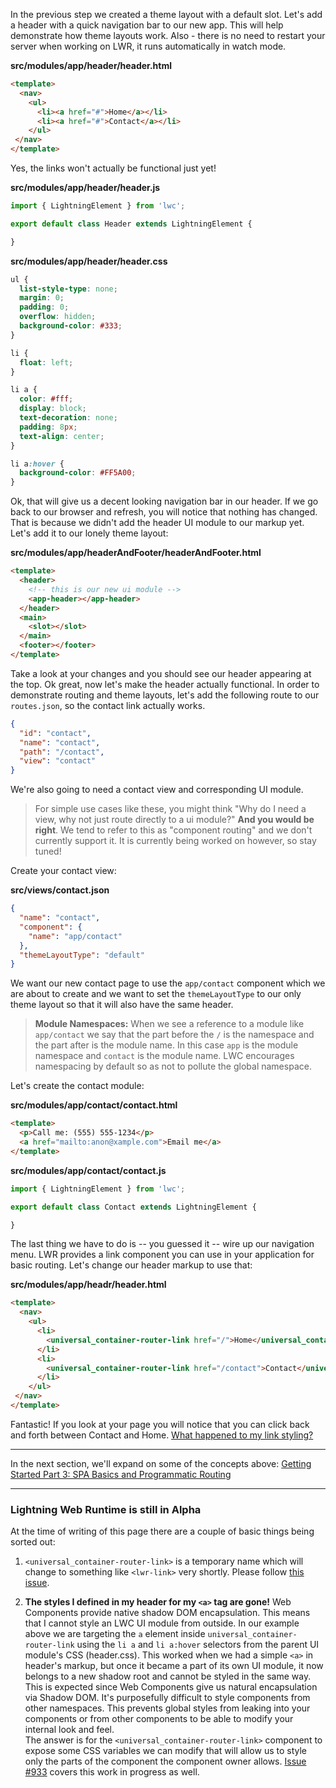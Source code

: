 In the previous step we created a theme layout with a default slot. Let's add a header with a quick navigation bar to our new app. This will help demonstrate how theme layouts work. Also - there is no need to restart your server when working on LWR, it runs automatically in watch mode. 

**src/modules/app/header/header.html**

```html
<template>
  <nav>
    <ul>
      <li><a href="#">Home</a></li>
      <li><a href="#">Contact</a></li>
    </ul>
 </nav>
</template>
```

Yes, the links won't actually be functional just yet!

**src/modules/app/header/header.js**

```javascript
import { LightningElement } from 'lwc';

export default class Header extends LightningElement {

}
```

**src/modules/app/header/header.css**

```css
ul {
  list-style-type: none;
  margin: 0;
  padding: 0;
  overflow: hidden;
  background-color: #333;
}

li {
  float: left;
}

li a {
  color: #fff;
  display: block;
  text-decoration: none;
  padding: 8px;
  text-align: center;
}

li a:hover {
  background-color: #FF5A00;
}
```

Ok, that will give us a decent looking navigation bar in our header. If we go back to our browser and refresh, you will notice that nothing has changed. That is because we didn't add the header UI module to our markup yet. Let's add it to our lonely theme layout:

**src/modules/app/headerAndFooter/headerAndFooter.html**

```html
<template>
  <header>
    <!-- this is our new ui module -->
    <app-header></app-header>
  </header>
  <main>
    <slot></slot>
  </main>
  <footer></footer>
</template>
```

Take a look at your changes and you should see our header appearing at the top. Ok great, now let's make the header actually functional. In order to demonstrate routing and theme layouts, let's add the following route to our `routes.json`,  so the contact link actually works.

```json
{
  "id": "contact",
  "name": "contact",
  "path": "/contact",
  "view": "contact"
}
```

We're also going to need a contact view and corresponding UI module.

> For simple use cases like these, you might think "Why do I need a view, why not just route directly to a ui module?" **And you would be right**. We tend to refer to this as "component routing" and we don't currently support it. It is currently being worked on however, so stay tuned!

Create your contact view:

**src/views/contact.json**

```json
{
  "name": "contact",
  "component": {
    "name": "app/contact"
  },
  "themeLayoutType": "default"
}
```

We want our new contact page to use the `app/contact` component which we are about to create and we want to set the `themeLayoutType` to our only theme layout so that it will also have the same header.

> **Module Namespaces:** When we see a reference to a module like `app/contact` we say that the part before the `/` is the namespace and the part after is the module name. In this case `app` is the module namespace and `contact` is the module name. LWC encourages namespacing by default so as not to pollute the global namespace.

Let's create the contact module:

**src/modules/app/contact/contact.html**

```html
<template>
  <p>Call me: (555) 555-1234</p>
  <a href="mailto:anon@xample.com">Email me</a>
</template>
```

**src/modules/app/contact/contact.js**

```javascript
import { LightningElement } from 'lwc';

export default class Contact extends LightningElement {

}
```

The last thing we have to do is -- you guessed it -- wire up our navigation menu. LWR provides a link component you can use in your application for basic routing. Let's change our header markup to use that:

**src/modules/app/headr/header.html**

```html
<template>
  <nav>
    <ul>
      <li>
        <universal_container-router-link href="/">Home</universal_container-router-link>
      </li>
      <li>
        <universal_container-router-link href="/contact">Contact</universal_container-router-link>
      </li>
    </ul>
 </nav>
</template>
```

Fantastic! If you look at your page you will notice that you can click back and forth between Contact and Home. [What happened to my link styling?](#lightning-web-runtime-is-still-in-alpha)

----

In the next section, we'll expand on some of the concepts above: [Getting Started Part 3: SPA Basics and Programmatic Routing](https://git.soma.salesforce.com/communities/webruntime/wiki/Getting-Started-Part-3:-SPA-Basics-and-Programmatic-Routing)

----

### Lightning Web Runtime is still in Alpha

At the time of writing of this page there are a couple of basic things being sorted out:

1. `<universal_container-router-link>` is a temporary name which will change to something like `<lwr-link>` very shortly. Please follow [this issue](https://git.soma.salesforce.com/communities/webruntime/issues/933).

2. **The styles I defined in my header for my `<a>` tag are gone!** Web Components provide native shadow DOM encapsulation. This means that I cannot style an LWC UI module from outside. In our example above we are targeting the `a` element inside `universal_container-router-link` using the `li a` and `li a:hover` selectors from the parent UI module's CSS (header.css). This worked when we had a simple `<a>` in header's markup, but once it became a part of its own UI module, it now belongs to a new shadow root and cannot be styled in the same way.  
This is expected since Web Components give us natural encapsulation via Shadow DOM. It's purposefully difficult to style components from other namespaces. This prevents global styles from leaking into your components or from other components to be able to modify your internal look and feel.  
The answer is for the `<universal_container-router-link>` component to expose some CSS variables we can modify that will allow us to style only the parts of the component the component owner allows. [Issue #933](https://git.soma.salesforce.com/communities/webruntime/issues/933) covers this work in progress as well.